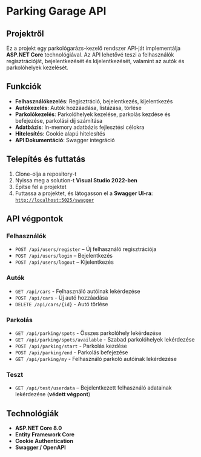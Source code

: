 # Parking Garage API

## Projektről

Ez a projekt egy parkológarázs-kezelő rendszer API-ját implementálja **ASP.NET Core** technológiával. Az API lehetővé teszi a felhasználók regisztrációját, bejelentkezését és kijelentkezését, valamint az autók és parkolóhelyek kezelését.

## Funkciók

- **Felhasználókezelés**: Regisztráció, bejelentkezés, kijelentkezés  
- **Autókezelés**: Autók hozzáadása, listázása, törlése
- **Parkolókezelés**: Parkolóhelyek kezelése, parkolás kezdése és befejezése, parkolási díj számítása
- **Adatbázis**: In-memory adatbázis fejlesztési célokra  
- **Hitelesítés**: Cookie alapú hitelesítés  
- **API Dokumentáció**: Swagger integráció  

## Telepítés és futtatás

1. Clone-olja a repository-t  
2. Nyissa meg a solution-t **Visual Studio 2022-ben**  
3. Építse fel a projektet  
4. Futtassa a projektet, és látogasson el a **Swagger UI-ra**:  
   [`http://localhost:5025/swagger`](http://localhost:5025/swagger)  

## API végpontok

### Felhasználók

- `POST /api/users/register` – Új felhasználó regisztrációja  
- `POST /api/users/login` – Bejelentkezés  
- `POST /api/users/logout` – Kijelentkezés  

### Autók

- `GET /api/cars` - Felhasználó autóinak lekérdezése
- `POST /api/cars` - Új autó hozzáadása
- `DELETE /api/cars/{id}` - Autó törlése

### Parkolás

- `GET /api/parking/spots` - Összes parkolóhely lekérdezése
- `GET /api/parking/spots/available` - Szabad parkolóhelyek lekérdezése
- `POST /api/parking/start` - Parkolás kezdése
- `POST /api/parking/end` - Parkolás befejezése
- `GET /api/parking/my` - Felhasználó parkoló autóinak lekérdezése

### Teszt

- `GET /api/test/userdata` – Bejelentkezett felhasználó adatainak lekérdezése (**védett végpont**)  

## Technológiák

- **ASP.NET Core 8.0**  
- **Entity Framework Core**  
- **Cookie Authentication**  
- **Swagger / OpenAPI**  
